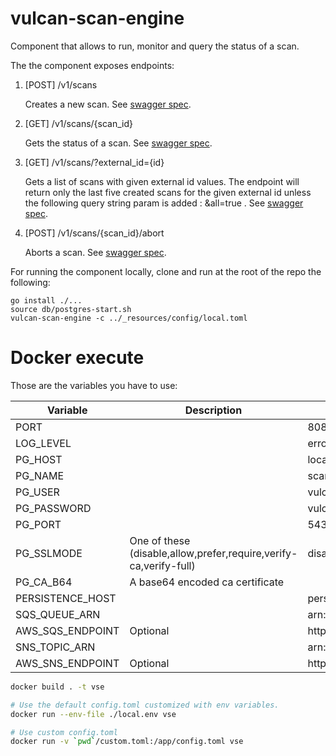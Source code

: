 # vulcan-scan-engine
Component that allows to run, monitor and query the status of a scan.

The the component exposes endpoints:

1. [POST] /v1/scans

    Creates a new scan. See [swagger spec](https://github.com/adevinta/vulcan-scan-engine/blob/master/specs/scan-engine.swagger.yml).

2. [GET] /v1/scans/{scan_id}

    Gets the status of a scan.
    See [swagger spec](https://github.com/adevinta/vulcan-scan-engine/blob/master/specs/scan-engine.swagger.yml).

3. [GET] /v1/scans/?external_id={id}

    Gets a list of scans with given external id values.
    The endpoint will return only the last five created scans for the given external id
    unless the following query string param is added : &all=true .
    See [swagger spec](https://github.com/adevinta/vulcan-scan-engine/blob/master/specs/scan-engine.swagger.yml).

4. [POST] /v1/scans/{scan_id}/abort

   Aborts a scan.
   See [swagger spec](https://github.com/adevinta/vulcan-scan-engine/blob/master/specs/scan-engine.swagger.yml).

For running the component locally, clone and run at the root of the repo the following:

```
go install ./...
source db/postgres-start.sh
vulcan-scan-engine -c ../_resources/config/local.toml
```
# Docker execute

Those are the variables you have to use:

|Variable|Description|Sample|
|---|---|---|
|PORT||8081|
|LOG_LEVEL||error|
|PG_HOST||localhost|
|PG_NAME||scan-enginedb|
|PG_USER||vulcan|
|PG_PASSWORD||vulcan|
|PG_PORT||5432|
|PG_SSLMODE|One of these (disable,allow,prefer,require,verify-ca,verify-full)|disable|
|PG_CA_B64|A base64 encoded ca certificate||
|PERSISTENCE_HOST||persistence.vulcan.com|
|SQS_QUEUE_ARN||arn:aws:sqs:xxx:123456789012:yyy|
|AWS_SQS_ENDPOINT|Optional|http://custom-aws-endpoint|
|SNS_TOPIC_ARN||arn:aws:sns:xxx:123456789012:yyy|
|AWS_SNS_ENDPOINT|Optional|http://custom-aws-endpoint|

```bash
docker build . -t vse

# Use the default config.toml customized with env variables.
docker run --env-file ./local.env vse

# Use custom config.toml
docker run -v `pwd`/custom.toml:/app/config.toml vse
```
